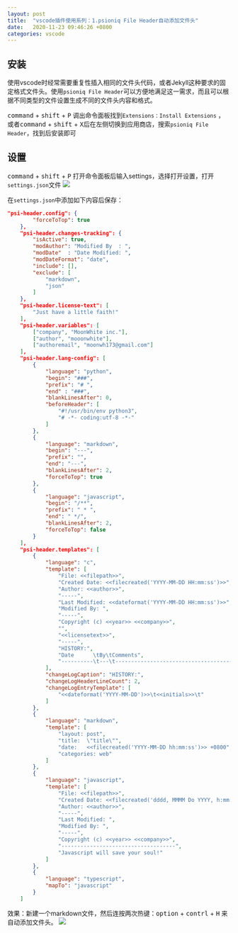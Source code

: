 ```yaml
---
layout: post
title:  "vscode插件使用系列：1.psioniq File Header自动添加文件头"
date:   2020-11-23 09:46:26 +0800
categories: vscode
---
```


## 安装
使用vscode时经常需要重复性插入相同的文件头代码，或者Jekyll这种要求的固定格式文件头。使用`psioniq File Header`可以方便地满足这一需求，而且可以根据不同类型的文件设置生成不同的文件头内容和格式。

<kbd>command</kbd> + <kbd>shift</kbd> + <kbd>P</kbd> 调出命令面板找到`Extensions：Install Extensions` ，或者<kbd>command</kbd> + <kbd>shift</kbd> + <kbd>X</kbd>后在左侧切换到应用商店，搜索`psioniq File Header`，找到后安装即可


## 设置
<kbd>command</kbd> + <kbd>shift</kbd> + <kbd>P</kbd> 打开命令面板后输入settings，选择打开设置，打开`settings.json`文件
![](http://sjdt.online/img/20201123_vscode_psi1.png)

在`settings.json`中添加如下内容后保存：
```json
"psi-header.config": {
        "forceToTop": true
    },
    "psi-header.changes-tracking": {
        "isActive": true,
        "modAuthor": "Modified By  : ",
        "modDate"  : "Date Modified: ",
        "modDateFormat": "date",
        "include": [],
        "exclude": [
            "markdown",
            "json"
        ]
    },
    "psi-header.license-text": [
        "Just have a little faith!"
    ],
    "psi-header.variables": [
        ["company", "MoonWhite inc."],
        ["author", "mooonwhite"],
        ["authoremail", "moonwh173@gmail.com"]
    ],
    "psi-header.lang-config": [
        {
            "language": "python",
            "begin": "###",
            "prefix": "# ",
            "end" : "###",
            "blankLinesAfter": 0,
            "beforeHeader": [
                "#!/usr/bin/env python3",
                "# -*- coding:utf-8 -*-"
            ]
        },
        {
            "language": "markdown",
            "begin": "---",
            "prefix": "",
            "end": "---",
            "blankLinesAfter": 2,
            "forceToTop": true
        },
        {
            "language": "javascript",
            "begin": "/**",
            "prefix": " * ",
            "end": " */",
            "blankLinesAfter": 2,
            "forceToTop": false
        }
    ],
    "psi-header.templates": [
        {
            "language": "c",
            "template": [
                "File: <<filepath>>",
                "Created Date: <<filecreated('YYYY-MM-DD HH:mm:ss')>>",
                "Author: <<author>>",
                "-----",
                "Last Modified: <<dateformat('YYYY-MM-DD HH:mm:ss')>>",
                "Modified By: ",
                "-----",
                "Copyright (c) <<year>> <<company>>",
                "",
                "<<licensetext>>",
                "-----",
                "HISTORY:",
                "Date      \tBy\tComments",
                "----------\t---\t----------------------------------------------------------"
            ],
            "changeLogCaption": "HISTORY:",
            "changeLogHeaderLineCount": 2,
            "changeLogEntryTemplate": [
                "<<dateformat('YYYY-MM-DD')>>\t<<initials>>\t"
            ]
        },
        {
            "language": "markdown",
            "template": [
                "layout: post",
                "title:  \"title\"",
                "date:   <<filecreated('YYYY-MM-DD hh:mm:ss')>> +0800",
                "categories: web"
            ]
        },
        {
            "language": "javascript",
            "template": [
                "File: <<filepath>>",
                "Created Date: <<filecreated('dddd, MMMM Do YYYY, h:mm:ss a')>>",
                "Author: <<author>>",
                "-----",
                "Last Modified: ",
                "Modified By: ",
                "-----",
                "Copyright (c) <<year>> <<company>>",
                "------------------------------------",
                "Javascript will save your soul!"
            ]
        },
        {
            "language": "typescript",
            "mapTo": "javascript"
        }
    ]
```

效果：新建一个markdown文件，然后连按两次热键：<kbd>option</kbd> + <kbd>contrl</kbd> + <kbd>H</kbd> 来自动添加文件头。
![](http://sjdt.online/img/20201123_spiheader.gif)


